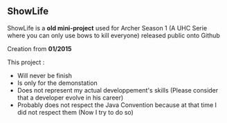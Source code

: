 ## ShowLife ##

ShowLife is a **old mini-project** used for Archer Season 1 (A UHC Serie where you can only use bows to kill everyone) released public onto Github

Creation from **01/2015**

This project :
 - Will never be finish 
 - Is only for the demonstation
 - Does not represent my actual developpement's skills (Please consider that a developer evolve in his career)
 - Probably does not respect the Java Convention because at that time I did not respect them (Now I try to do so)
